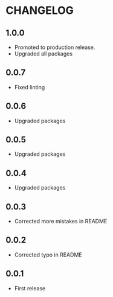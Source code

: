 # CHANGELOG

## 1.0.0

* Promoted to production release.
* Upgraded all packages

## 0.0.7

* Fixed linting

## 0.0.6

* Upgraded packages

## 0.0.5

* Upgraded packages

## 0.0.4

* Upgraded packages

## 0.0.3

* Corrected more mistakes in README

## 0.0.2

* Corrected typo in README

## 0.0.1

* First release
